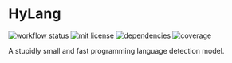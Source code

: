 # HyLang

[![workflow status](https://github.com/hyparam/hylang/actions/workflows/ci.yml/badge.svg)](https://github.com/hyparam/hylang/actions)
[![mit license](https://img.shields.io/badge/License-MIT-blue.svg)](https://opensource.org/licenses/MIT)
[![dependencies](https://img.shields.io/badge/Dependencies-0-blueviolet)](https://www.npmjs.com/package/hylang?activeTab=dependencies)
![coverage](https://img.shields.io/badge/Coverage-100-darkred)

A stupidly small and fast programming language detection model.
